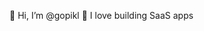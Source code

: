 👋 Hi, I’m @gopikl
👀 I love building SaaS apps
<!---
gopikl/gopikl is a ✨ special ✨ repository because its `README.md` (this file) appears on your GitHub profile.
You can click the Preview link to take a look at your changes.
--->
